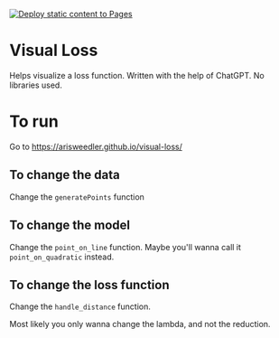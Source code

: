 [![Deploy static content to Pages](https://github.com/AriSweedler/visual-loss/actions/workflows/static.yml/badge.svg)](https://github.com/AriSweedler/visual-loss/actions/workflows/static.yml)

# Visual Loss

Helps visualize a loss function. Written with the help of ChatGPT. No libraries used.

# To run

Go to https://arisweedler.github.io/visual-loss/

## To change the data

Change the `generatePoints` function

## To change the model

Change the `point_on_line` function. Maybe you'll wanna call it `point_on_quadratic` instead.

## To change the loss function

Change the `handle_distance` function.

Most likely you only wanna change the lambda, and not the reduction.
